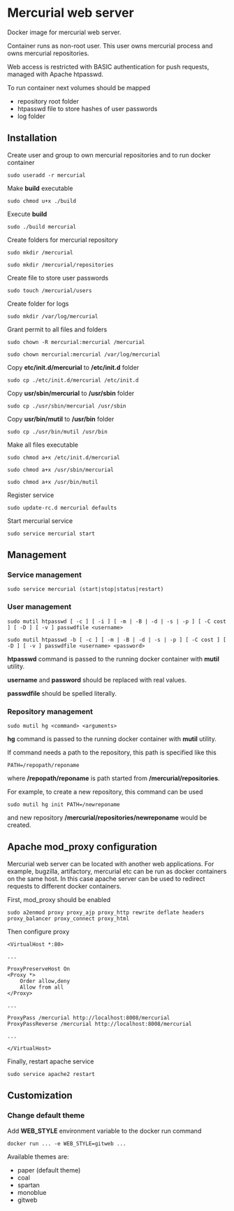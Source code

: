 Mercurial web server
====================
Docker image for mercurial web server.

Container runs as non-root user.
This user owns mercurial process and owns mercurial repositories.

Web access is restricted with BASIC authentication for push requests, managed with Apache htpasswd.

To run container next volumes should be mapped
* repository root folder
* htpasswd file to store hashes of user passwords
* log folder

Installation
------------
Create user and group to own mercurial repositories and to run docker container
```
sudo useradd -r mercurial
```

Make **build** executable
```
sudo chmod u+x ./build
```

Execute **build**
```
sudo ./build mercurial
```

Create folders for mercurial repository
```
sudo mkdir /mercurial
```
```
sudo mkdir /mercurial/repositories
```

Create file to store user passwords
```
sudo touch /mercurial/users
```

Create folder for logs
```
sudo mkdir /var/log/mercurial
```

Grant permit to all files and folders
```
sudo chown -R mercurial:mercurial /mercurial
```
```
sudo chown mercurial:mercurial /var/log/mercurial
```

Copy **etc/init.d/mercurial** to **/etc/init.d** folder
```
sudo cp ./etc/init.d/mercurial /etc/init.d
```

Copy **usr/sbin/mercurial** to **/usr/sbin** folder
```
sudo cp ./usr/sbin/mercurial /usr/sbin
```

Copy **usr/bin/mutil** to **/usr/bin** folder
```
sudo cp ./usr/bin/mutil /usr/bin
```

Make all files executable
```
sudo chmod a+x /etc/init.d/mercurial
```
```
sudo chmod a+x /usr/sbin/mercurial
```
```
sudo chmod a+x /usr/bin/mutil
```

Register service
```
sudo update-rc.d mercurial defaults
```

Start mercurial service
```
sudo service mercurial start
```

Management
----------
### Service management
```
sudo service mercurial (start|stop|status|restart)
```

### User management
```
sudo mutil htpasswd [ -c ] [ -i ] [ -m | -B | -d | -s | -p ] [ -C cost ] [ -D ] [ -v ] passwdfile <username>
```
```
sudo mutil htpasswd -b [ -c ] [ -m | -B | -d | -s | -p ] [ -C cost ] [ -D ] [ -v ] passwdfile <username> <password>
```

**htpasswd** command is passed to the running docker container with **mutil** utility.

**username** and **password** should be replaced with real values.

**passwdfile** should be spelled literally.


### Repository management
```
sudo mutil hg <command> <arguments>
```

**hg** command is passed to the running docker container with **mutil** utility.

If command needs a path to the repository, this path is specified like this
```
PATH=/repopath/reponame
```

where **/repopath/reponame** is path started from **/mercurial/repositories**.

For example, to create a new repository, this command can be used
```
sudo mutil hg init PATH=/newreponame
```
and new repository **/mercurial/repositories/newreponame** would be created.

Apache mod_proxy configuration
------------------------------
Mercurial web server can be located with another web applications.
For example, bugzilla, artifactory, mercurial etc can be run as docker containers on the same host.
In this case apache server can be used to redirect requests to different docker containers.

First, mod_proxy should be enabled
```
sudo a2enmod proxy proxy_ajp proxy_http rewrite deflate headers proxy_balancer proxy_connect proxy_html
```

Then configure proxy
```
<VirtualHost *:80>

...

ProxyPreserveHost On
<Proxy *>
    Order allow,deny
    Allow from all
</Proxy>

...

ProxyPass /mercurial http://localhost:8008/mercurial
ProxyPassReverse /mercurial http://localhost:8008/mercurial

...

</VirtualHost>
```

Finally, restart apache service
```
sudo service apache2 restart
```

Customization
-------------
### Change default theme
Add **WEB_STYLE** environment variable to the docker run command
```
docker run ... -e WEB_STYLE=gitweb ...
```

Available themes are:
* paper (default theme)
* coal
* spartan
* monoblue
* gitweb
